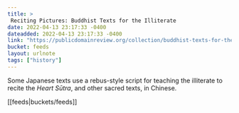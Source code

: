 ```yaml
---
title: > 
 Reciting Pictures: Buddhist Texts for the Illiterate
date: 2022-04-13 23:17:33 -0400
dateadded: 2022-04-13 23:17:33 -0400
link: "https://publicdomainreview.org/collection/buddhist-texts-for-the-illiterate"
bucket: feeds
layout: urlnote
tags: ["history"]
--- 
```

Some Japanese texts use a rebus-style script for teaching the illiterate to recite the *Heart Sūtra*, and other sacred texts, in Chinese.
 <!-- end excerpt --> 
<div class='bucket'>[[feeds|buckets/feeds]]</div> 
